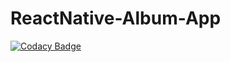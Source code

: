 # ReactNative-Album-App
[![Codacy Badge](https://api.codacy.com/project/badge/Grade/45a2ae0cf2594ddd9f9164a0be648fcc)](https://app.codacy.com/app/theyeshu/ReactNative-Album-App?utm_source=github.com&utm_medium=referral&utm_content=theyeshu/ReactNative-Album-App&utm_campaign=Badge_Grade_Dashboard)